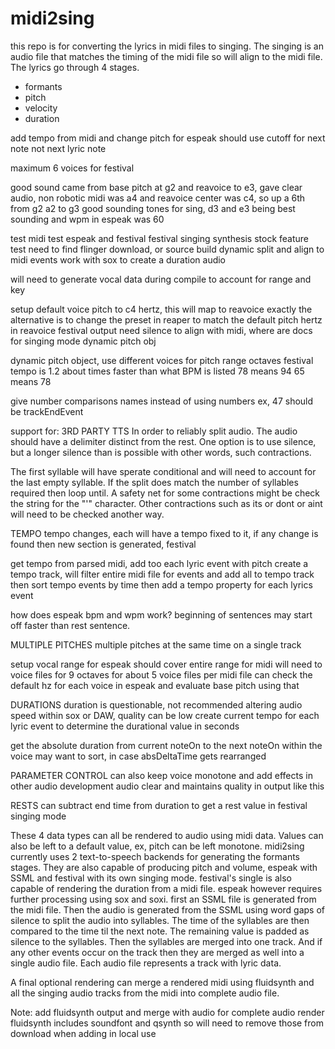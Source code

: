 # midi2sing

this repo is for converting the lyrics in midi files to singing.
The singing is an audio file that matches the timing of the midi file
so will align to the midi file.
The lyrics go through 4 stages.
- formants
- pitch
- velocity
- duration


add tempo from midi and change pitch for espeak
should use cutoff for next note not next lyric note

maximum 6 voices for festival

good sound came from base pitch at g2
and reavoice to e3, gave clear audio, non robotic
midi was a4 and reavoice center was c4, so up a 6th from g2
a2 to g3 good sounding tones for sing, d3 and e3 being best sounding 
and wpm in espeak was 60

test midi
test espeak and festival
festival singing synthesis stock feature test
need to find flinger download, or source build
dynamic split and align to midi events
work with sox to create a duration audio

will need to generate vocal data during compile to account for range and key


setup default voice pitch to c4 hertz, this will map to reavoice exactly
the alternative is to change the preset in reaper to match the default pitch hertz in reavoice
festival output need silence to align with midi, where are docs for singing mode
dynamic pitch obj


dynamic pitch object, use different voices for pitch range octaves
festival tempo is 1.2 about times faster than what BPM is listed
78 means 94
65 means 78 

give number comparisons names instead of using numbers
ex, 47 should be trackEndEvent

support for:
3RD PARTY TTS
In order to reliably split audio.
The audio should have a delimiter distinct from the rest.
One option is to use silence, but a longer silence than is possible
with other words, such contractions.

The first syllable will have sperate conditional
and will need to account for the last empty syllable.
If the split does match the number of syllables required then loop until.
A safety net for some contractions might be check the string for the "'" character.
Other contractions such as its or dont or aint will need to be checked another way.


TEMPO
tempo changes, each will have a tempo fixed to it, 
if any change is found then new section is generated, festival

get tempo from parsed midi, add too each lyric event with pitch
create a tempo track, will filter entire midi file for events and add all to tempo track
then sort tempo events by time
then add a tempo property for each lyrics event

how does espeak bpm and wpm work?
beginning of sentences may start off faster than rest sentence.


MULTIPLE PITCHES
multiple pitches at the same time on a single track

setup vocal range for espeak should cover entire range for midi
will need to voice files for 9 octaves for about 5 voice files per midi file
can check the default hz for each voice in espeak and evaluate base pitch using that


DURATIONS
duration is questionable, not recommended altering audio speed within sox or DAW, quality can be low
create current tempo for each lyric event to determine the durational value in seconds


get the absolute duration from current noteOn to the next noteOn within the voice
may want to sort, in case absDeltaTime gets rearranged


PARAMETER CONTROL
can also keep voice monotone and add effects in other audio development
audio clear and maintains quality in output like this


RESTS
can subtract end time from duration to get a rest value in festival singing mode














These 4 data types can all be rendered to audio using midi data.
Values can also be left to a default value, ex, pitch can be left monotone.
midi2sing currently uses 2 text-to-speech backends for generating the formants stages.
They are also capable of producing pitch and volume, 
espeak with SSML and festival with its own singing mode.
festival's single is also capable of rendering the duration from a midi file.
espeak however requires further processing using sox and soxi.
first an SSML file is generated from the midi file.
Then the audio is generated from the SSML
using word gaps of silence to split the audio into syllables.
The time of the syllables are then compared to the time til the next note.
The remaining value is padded as silence to the syllables.
Then the syllables are merged into one track.
And if any other events occur on the track then they are merged as well into a single audio file.
Each audio file represents a track with lyric data.

A final optional rendering can merge a rendered midi using fluidsynth
and all the singing audio tracks from the midi
into complete audio file.

Note:
add fluidsynth output and merge with audio for complete audio render
fluidsynth includes soundfont and qsynth 
so will need to remove those from download when adding in local use



